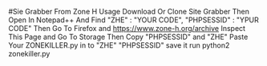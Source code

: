 #Sie Grabber From Zone H
Usage 
Download Or Clone Site Grabber Then Open In Notepad++ And Find
"ZHE" : "YOUR CODE",
"PHPSESSID" : "YPUR CODE"
Then Go To Firefox and https://www.zone-h.org/archive
Inspect This Page and Go To Storage
Then Copy "PHPSESSID" and "ZHE" 
Paste Your ZONEKILLER.py in to "ZHE" "PHPSESSID"
save it 
run python2 zonekiller.py 

